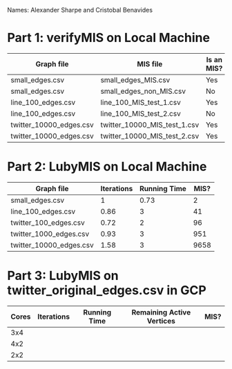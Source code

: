 Names: Alexander Sharpe and Cristobal Benavides

# Part 1: verifyMIS on Local Machine 

|        Graph file       |           MIS file           | Is an MIS? |
| ----------------------- | ---------------------------- | ---------- |
| small_edges.csv         | small_edges_MIS.csv          | Yes        |
| small_edges.csv         | small_edges_non_MIS.csv      | No         |
| line_100_edges.csv      | line_100_MIS_test_1.csv      |  Yes         |
| line_100_edges.csv      | line_100_MIS_test_2.csv      |    No       |
| twitter_10000_edges.csv | twitter_10000_MIS_test_1.csv |     Yes      |
| twitter_10000_edges.csv | twitter_10000_MIS_test_2.csv |    Yes       |

# Part 2: LubyMIS on Local Machine 

|        Graph file       | Iterations | Running Time | MIS? |
| ----------------------- | ---------- | ------------ | ---- |
| small_edges.csv         |     1       |    0.73          |  2    |
| line_100_edges.csv      |    0.86       |       3       |  41    |
| twitter_100_edges.csv   |     0.72       |       2       |   96   |
| twitter_1000_edges.csv  |      0.93      |       3       |    951  |
| twitter_10000_edges.csv |      1.58      |       3      |   9658   |

# Part 3: LubyMIS on twitter_original_edges.csv in GCP 

| Cores | Iterations | Running Time | Remaining Active Vertices | MIS? |
| ----- | ---------- | ------------ | ------------------------- | ---- |
| 3x4   |            |              |                           |      |
| 4x2   |            |              |                           |      |
| 2x2   |            |              |                           |      |

